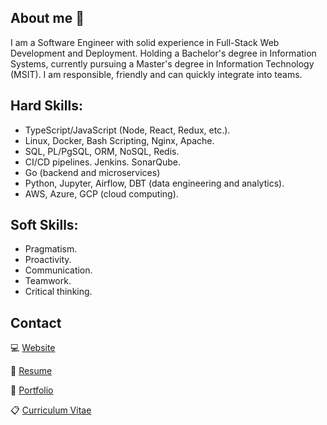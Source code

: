 ## About me 👋
I am a Software Engineer with solid experience in Full-Stack Web Development and Deployment. Holding a Bachelor's degree in Information Systems, currently pursuing a Master's degree in Information Technology (MSIT). I am responsible, friendly and can quickly integrate into teams.

## Hard Skills:
- TypeScript/JavaScript (Node, React, Redux, etc.).
- Linux, Docker, Bash Scripting, Nginx, Apache.
- SQL, PL/PgSQL, ORM, NoSQL, Redis.
- CI/CD pipelines. Jenkins. SonarQube.
- Go (backend and microservices)
- Python, Jupyter, Airflow, DBT (data engineering and analytics).
- AWS, Azure, GCP (cloud computing).

## Soft Skills:
- Pragmatism.
- Proactivity.
- Communication.
- Teamwork.
- Critical thinking.

## Contact
💻 [Website](https://jesusandres31.github.io/)

📄 [Resume](https://bit.ly/jesusandreszini-resume) 

💼 [Portfolio](https://github.com/jesusandres31/portfolio) 

📋 [Curriculum Vitae](https://bit.ly/jesusandreszini-curriculum-vitae) 
